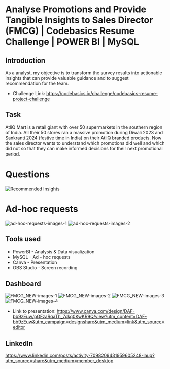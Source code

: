 # Analyse Promotions and Provide Tangible Insights to Sales Director (FMCG) | Codebasics Resume Challenge | POWER BI | MySQL

## Introduction
As a analyst, my objective is to transform the survey results into actionable insights that can provide valuable guidance and to suggest recommendation for the team.
* Challenge Link: https://codebasics.io/challenge/codebasics-resume-project-challenge
## Task
AtliQ Mart is a retail giant with over 50 supermarkets in the southern region of India. All their 50 stores ran a massive promotion during Diwali 2023 and Sankranti 2024 (festive time in India) on their AtliQ branded products. Now the sales director wants to understand which promotions did well and which did not so that they can make informed decisions for their next promotional period.  

# Questions
![Recommended Insights](https://github.com/karthikrishna24/Codebasics_FMCG_Analysis_Project9/assets/111265282/035259cb-977f-46ad-81a4-658e5e4ae1f4)
# Ad-hoc requests
![ad-hoc-requests-images-1](https://github.com/karthikrishna24/Codebasics_FMCG_Analysis_Project9/assets/111265282/c05abe3b-963c-4bcd-a8b2-c8fc37a32b50)
![ad-hoc-requests-images-2](https://github.com/karthikrishna24/Codebasics_FMCG_Analysis_Project9/assets/111265282/cdd40b5e-7b65-4d8c-bb29-dec2a55d7b7d)


## Tools used
* PowerBI - Analysis & Data visualization
* MySQL - Ad - hoc requests
* Canva - Presentation
* OBS Studio - Screen recording

## Dashboard
![FMCG_NEW-images-1](https://github.com/karthikrishna24/Codebasics_FMCG_Analysis_Project9/assets/111265282/c3f6d8ca-dbad-4112-a32d-ea581c8015c9)
![FMCG_NEW-images-2](https://github.com/karthikrishna24/Codebasics_FMCG_Analysis_Project9/assets/111265282/2fd8eb7b-2452-4b26-890b-0c53a3ca616e)
![FMCG_NEW-images-3](https://github.com/karthikrishna24/Codebasics_FMCG_Analysis_Project9/assets/111265282/d7746c19-75e3-42f9-a4df-3e7d1dae9d2a)
![FMCG_NEW-images-4](https://github.com/karthikrishna24/Codebasics_FMCG_Analysis_Project9/assets/111265282/22dffec9-d085-41e2-bb3f-3dd40897157b)


* Link to presentation: https://www.canva.com/design/DAF-bb9zEuw/pGFzaRqaTh_7ckq0KwKR9Q/view?utm_content=DAF-bb9zEuw&utm_campaign=designshare&utm_medium=link&utm_source=editor

## LinkedIn 
https://www.linkedin.com/posts/activity-7098209431959605248-laug?utm_source=share&utm_medium=member_desktop
